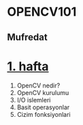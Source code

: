 <h1> OPENCV101 </h1>

<h2>Mufredat</h2>
<h1><a href="https://github.com/aliyevorkhan/opencv101/tree/master/1.hafta">1. hafta</a></h1>
<ol>
  <li>OpenCV nedir?</li>
  <li>OpenCV kurulumu</li>
  <li>I/O islemleri</li>
  <li>Basit operasyonlar</li>
  <li>Cizim fonksiyonlari</li>
</ol> 
